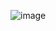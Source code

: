 ![image](https://github.com/NikhilNaik21/.NET-Module/assets/111115551/d107bde4-66b7-4dfc-9c5d-db97dd67cf78)
